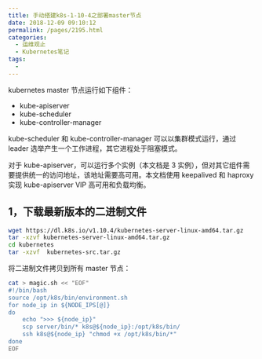 ```yaml
---
title: 手动搭建k8s-1-10-4之部署master节点
date: 2018-12-09 09:10:12
permalink: /pages/2195.html
categories:
  - 运维观止
  - Kubernetes笔记
tags:
  - 
---
```


kubernetes master 节点运行如下组件：

- kube-apiserver
- kube-scheduler
- kube-controller-manager



kube-scheduler 和 kube-controller-manager 可以以集群模式运行，通过 leader 选举产生一个工作进程，其它进程处于阻塞模式。



对于 kube-apiserver，可以运行多个实例（本文档是 3 实例），但对其它组件需要提供统一的访问地址，该地址需要高可用。本文档使用 keepalived 和 haproxy 实现 kube-apiserver VIP 高可用和负载均衡。



## 1，下载最新版本的二进制文件



```sh
wget https://dl.k8s.io/v1.10.4/kubernetes-server-linux-amd64.tar.gz
tar -xzvf kubernetes-server-linux-amd64.tar.gz
cd kubernetes
tar -xzvf  kubernetes-src.tar.gz
```



将二进制文件拷贝到所有 master 节点：



```sh
cat > magic.sh << "EOF"
#!/bin/bash
source /opt/k8s/bin/environment.sh
for node_ip in ${NODE_IPS[@]}
do
    echo ">>> ${node_ip}" 
    scp server/bin/* k8s@${node_ip}:/opt/k8s/bin/
    ssh k8s@${node_ip} "chmod +x /opt/k8s/bin/*"
done
EOF
```
